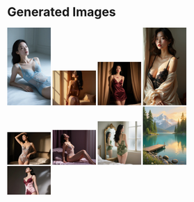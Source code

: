 # Generated Images



<img src="2025_08_25_01.webp" width="100"/> <img src="2025_08_25_02.webp" width="100"/> <img src="2025_08_25_03.webp" width="100"/> <img src="2025_08_25_04.webp" width="100"/> <img src="2025_08_25_05.webp" width="100"/> <img src="2025_08_25_06.webp" width="100"/> <img src="2025_08_25_07.webp" width="100"/> <img src="2025_08_25_08.webp" width="100"/> <img src="2025_08_25_09.webp" width="100"/>